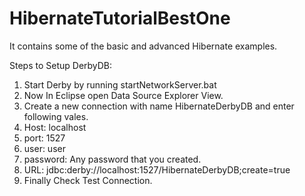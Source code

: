 # HibernateTutorialBestOne
It contains some of the basic and advanced Hibernate examples.

Steps to Setup DerbyDB:

1. Start Derby by running startNetworkServer.bat
2. Now In Eclipse open Data Source Explorer View.
3. Create a new connection with name HibernateDerbyDB and enter following vales.
4. Host: localhost
5. port: 1527
6. user: user
7. password: Any password that you created.
8. URL: jdbc:derby://localhost:1527/HibernateDerbyDB;create=true
9. Finally Check Test Connection.
